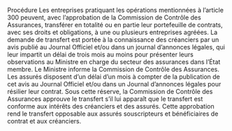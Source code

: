 Procédure
Les entreprises pratiquant les opérations mentionnées à l’article 300 peuvent, avec l’approbation de la Commission de Contrôle des Assurances, transférer en totalité ou en partie leur portefeuille de contrats, avec ses droits et obligations, à une ou plusieurs entreprises agréées.
La demande de transfert est portée à la connaissance des créanciers par un avis publié au Journal Officiel et/ou dans un journal d’annonces légales, qui leur impartit un délai de trois mois au moins pour présenter leurs observations au Ministre en charge du secteur des assurances dans l’État membre. Le Ministre informe la Commission de Contrôle des Assurances.
Les assurés disposent d’un délai d’un mois à compter de la publication de cet avis au Journal Officiel et/ou dans un Journal d’annonces légales pour résilier leur contrat. Sous cette réserve, la Commission de Contrôle des Assurances approuve le transfert s’il lui apparaît que le transfert est conforme aux intérêts des créanciers et des assurés. Cette approbation rend le transfert opposable aux assurés souscripteurs et bénéficiaires de contrat et aux créanciers.